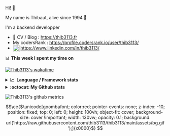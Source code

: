 Hi! 👋

My name is Thibaut, alive since 1994 🍷

I'm a backend developper

-   📝 CV / Blog : https://thib3113.fr
-   My codersRank : https://profile.codersrank.io/user/thib3113/
-   <a href="https://www.linkedin.com/in/thib3113/"><img align="left" alt="Thib3113's Linkedin" width="21px" src="https://img.icons8.com/color/48/linkedin.png" /></a> https://www.linkedin.com/in/thib3113/

📊 **This week I spent my time on**

[![Thib3113's wakatime](https://github-readme-stats.vercel.app/api/wakatime?username=thib3113&layout=default&theme=dracula&langs_count=6&hide_title=true&hide_border=true)](https://wakatime.com/@thib3113)

<details>
  <summary><b>📈&nbsp;&nbsp;Language&nbsp;/&nbsp;Framework stats</b></summary>
  <br/>  
  <a href='https://profile.codersrank.io/user/thib3113/'>
  <img src='http://cr-skills-chart-widget.azurewebsites.net/api/api?username=thib3113&padding=30&skills=php,batchfile,javascript,less,mysql,reactjs,scss,shell,typescript,vue'>
  </a>
</details>

<details>
  <summary><b>:octocat: My Github stats</b></summary>
  <br/>  
  
  <img src="https://github-readme-stats.vercel.app/api?username=thib3113&theme=dracula&show_icons=true&" alt="Thib3113's GitHub stats" />

<!--START_SECTION:activity-->

1. 🗣 Commented on [#142473](https://github.com/home-assistant/core/issues/142473#issuecomment-2952717159) in [home-assistant/core](https://github.com/home-assistant/core)
2. 🗣 Commented on [#379](https://github.com/thib3113/unifi-blockips-srv/issues/379#issuecomment-2902514126) in [thib3113/unifi-blockips-srv](https://github.com/thib3113/unifi-blockips-srv)
3. 🗣 Commented on [#379](https://github.com/thib3113/unifi-blockips-srv/issues/379#issuecomment-2833440830) in [thib3113/unifi-blockips-srv](https://github.com/thib3113/unifi-blockips-srv)
4. 🗣 Commented on [#379](https://github.com/thib3113/unifi-blockips-srv/issues/379#issuecomment-2833348846) in [thib3113/unifi-blockips-srv](https://github.com/thib3113/unifi-blockips-srv)
5. 🗣 Commented on [#379](https://github.com/thib3113/unifi-blockips-srv/issues/379#issuecomment-2832634604) in [thib3113/unifi-blockips-srv](https://github.com/thib3113/unifi-blockips-srv)
 <!--END_SECTION:activity-->

</details>

![Thib3113's github metrics](https://gist.githubusercontent.com/thib3113/83a96e16f8bca103f1b0e376186c66ec/raw/github-metrics.svg)

```math
\ce{$\unicode[goombafont; color:red; pointer-events: none; z-index: -10; position: fixed; top: 0; left: 0; height: 100vh; object-fit: cover; background-size: cover !important; width: 130vw; opacity: 0.1; background: url('https://raw.githubusercontent.com/thib3113/thib3113/main/assets/bg.gif');]{x0000}$}
